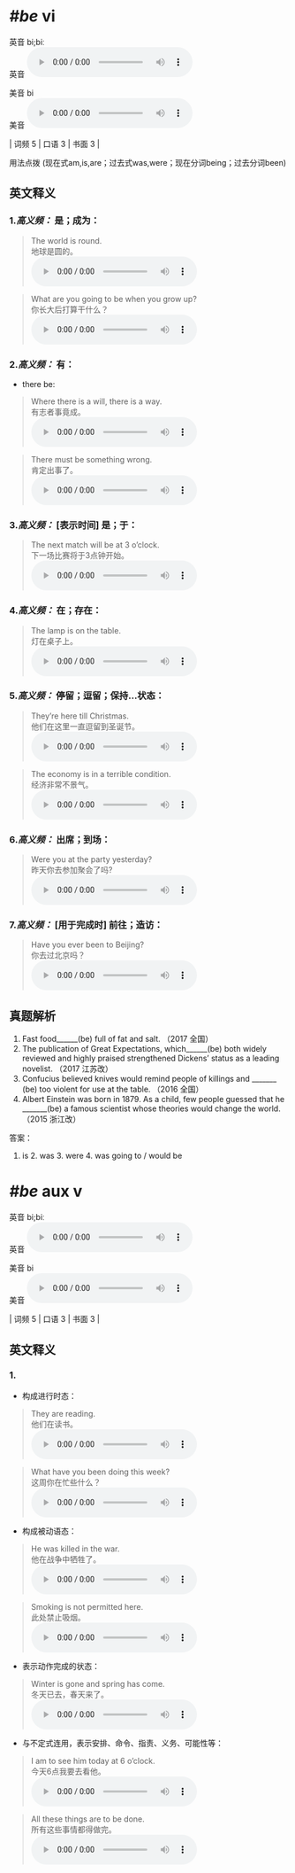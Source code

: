 # ***\#be*** vi
英音 bi;biː  
英音
<audio src="./media/be-B.aac" controls="controls"></audio>

美音 bi  
美音
<audio src="./media/be.aac" controls="controls"></audio>



| 词频 5 | 口语 3 | 书面 3 |  

用法点拨  (现在式am,is,are；过去式was,were；现在分词being；过去分词been)

英文释义
---
### 1.*高义频：* **是；成为：**  

 > The world is round.   
 > 地球是圆的。    
<audio src="./media/1-be.aac" controls="controls"></audio>

 > What are you going to be when you grow up?   
 > 你长大后打算干什么？    
<audio src="./media/1-2-be.aac" controls="controls"></audio>

### 2.*高义频：* **有：**  

- there be:

 > Where there is a will, there is a way.  
 > 有志者事竟成。    
<audio src="./media/2-be.aac" controls="controls"></audio>

 > There must be something wrong.  
 > 肯定出事了。    
<audio src="./media/3-be.aac" controls="controls"></audio>

### 3.*高义频：* **[表示时间] 是；于：**  

 > The next match will be at 3 o’clock.   
 > 下一场比赛将于3点钟开始。    
<audio src="./media/5-be.aac" controls="controls"></audio>

### 4.*高义频：* **在；存在：**  

 > The lamp is on the table.   
 > 灯在桌子上。    
<audio src="./media/6-be.aac" controls="controls"></audio>

### 5.*高义频：* **停留；逗留；保持…状态：**  

 > They’re here till Christmas.   
 > 他们在这里一直逗留到圣诞节。    
<audio src="./media/7-be.aac" controls="controls"></audio>

 > The economy is in a terrible condition.   
 > 经济非常不景气。    
<audio src="./media/8-be.aac" controls="controls"></audio>

### 6.*高义频：* **出席；到场：**  

 > Were you at the party yesterday?   
 > 昨天你去参加聚会了吗?    
<audio src="./media/9-be.aac" controls="controls"></audio>

### 7.*高义频：* **[用于完成时] 前往；造访：**  

 > Have you ever been to Beijing?   
 > 你去过北京吗？    
<audio src="./media/10-be.aac" controls="controls"></audio>


真题解析
---
1. Fast food______(be) full of fat and salt.   （2017 全国）  
2. The publication of Great Expectations, which______(be) both widely reviewed and highly praised strengthened Dickens’ status as a leading novelist.   （2017 江苏改）  
3. Confucius believed knives would remind people of killings and _______ (be) too violent for use at the table.  （2016 全国）  
4. Albert Einstein was born in 1879. As a child, few people guessed that he  _______(be) a famous scientist whose theories would change the world.  （2015 浙江改）  

答案：
1. is  2. was  3. were  4.  was going to / would be  

# ***\#be*** aux v
英音 bi;biː  
英音
<audio src="./media/be-B.aac" controls="controls"></audio>

美音 bi  
美音
<audio src="./media/be.aac" controls="controls"></audio>



| 词频 5 | 口语 3 | 书面 3 |  

英文释义
---
### 1.
- 构成进行时态：

 > They are reading.  
 > 他们在读书。    
<audio src="./media/11-be.aac" controls="controls"></audio>

 > What have you been doing this week?  
 > 这周你在忙些什么？    
<audio src="./media/13-be.aac" controls="controls"></audio>

- 构成被动语态：

 > He was killed in the war.  
 > 他在战争中牺牲了。    
<audio src="./media/14-be.aac" controls="controls"></audio>

 > Smoking is not permitted here.  
 > 此处禁止吸烟。    
<audio src="./media/15-be.aac" controls="controls"></audio>

- 表示动作完成的状态：

 > Winter is gone and spring has come.  
 > 冬天已去，春天来了。    
<audio src="./media/16-be.aac" controls="controls"></audio>

- 与不定式连用，表示安排、命令、指责、义务、可能性等：

 > I am to see him today at 6 o’clock.  
 > 今天6点我要去看他。    
<audio src="./media/17-be.aac" controls="controls"></audio>

 > All these things are to be done.  
 > 所有这些事情都得做完。    
<audio src="./media/18-be.aac" controls="controls"></audio>


